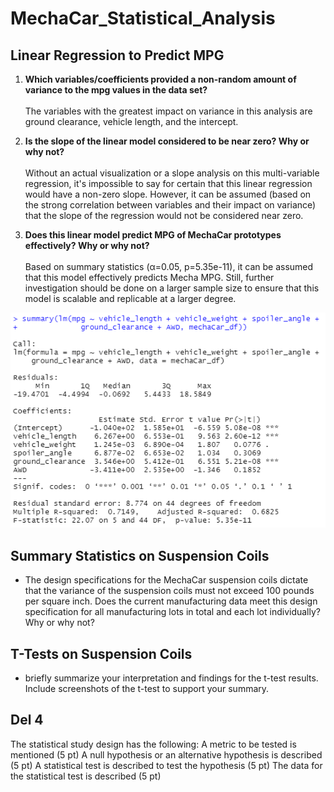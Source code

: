 # MechaCar_Statistical_Analysis

## Linear Regression to Predict MPG

1. **Which variables/coefficients provided a non-random amount of variance to the mpg values in the data set?**</br></br>
The variables with the greatest impact on variance in this analysis are ground clearance, vehicle length, and the intercept.</br>

2. **Is the slope of the linear model considered to be near zero? Why or why not?**</br></br>
Without an actual visualization or a slope analysis on this multi-variable regression, 
it's impossible to say for certain that this linear regression would have a non-zero 
slope. However, it can be assumed (based on the strong correlation between variables and their impact on variance)
that the slope of the regression would not be considered near zero. </br>

3. **Does this linear model predict MPG of MechaCar prototypes effectively? Why or why not?**</br></br>
Based on summary statistics (α=0.05, p=5.35e-11), it can be assumed that this model effectively predicts Mecha MPG. 
Still, further investigation should be done on a larger sample size to ensure that this model is scalable and replicable at a larger degree.

![Deliverable 1 Summary Stats](Resources/del1.2.png)

## Summary Statistics on Suspension Coils
- The design specifications for the MechaCar suspension coils dictate that the variance of the suspension coils 
must not exceed 100 pounds per square inch. Does the current manufacturing data meet this design specification 
for all manufacturing lots in total and each lot individually? Why or why not?

## T-Tests on Suspension Coils
- briefly summarize your interpretation and findings for the t-test results. Include screenshots of the t-test to support your summary.

## Del 4
The statistical study design has the following:
A metric to be tested is mentioned (5 pt)
A null hypothesis or an alternative hypothesis is described (5 pt)
A statistical test is described to test the hypothesis (5 pt)
The data for the statistical test is described (5 pt)